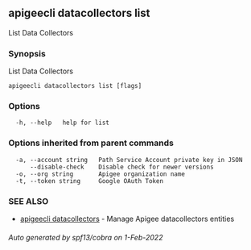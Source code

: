 ## apigeecli datacollectors list

List Data Collectors

### Synopsis

List Data Collectors

```
apigeecli datacollectors list [flags]
```

### Options

```
  -h, --help   help for list
```

### Options inherited from parent commands

```
  -a, --account string   Path Service Account private key in JSON
      --disable-check    Disable check for newer versions
  -o, --org string       Apigee organization name
  -t, --token string     Google OAuth Token
```

### SEE ALSO

* [apigeecli datacollectors](apigeecli_datacollectors.md)	 - Manage Apigee datacollectors entities

###### Auto generated by spf13/cobra on 1-Feb-2022
